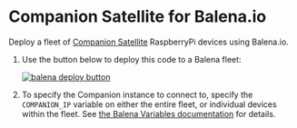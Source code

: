 # Companion Satellite for Balena.io
Deploy a fleet of [Companion Satellite](https://github.com/bitfocus/companion-satellite) RaspberryPi devices using Balena.io.

1. Use the button below to deploy this code to a Balena fleet:

    [![balena deploy button](https://www.balena.io/deploy.svg)](https://dashboard.balena-cloud.com/deploy?repoUrl=https://github.com/bradleywehmeier/balena-companion-satellite)

1. To specify the Companion instance to connect to, specify the `COMPANION_IP` variable on either the entire fleet, or individual devices within the fleet. See [the Balena Variables documentation](https://www.balena.io/docs/learn/manage/variables/) for details.
